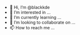 - 👋 Hi, I’m @blackkde
- 👀 I’m interested in ...
- 🌱 I’m currently learning ...
- 💞️ I’m looking to collaborate on ...
- 📫 How to reach me ...

<!---
blackkde/blackkde is a ✨ special ✨ repository because its `README.md` (this file) appears on your GitHub profile.
You can click the Preview link to take a look at your changes.
--->
